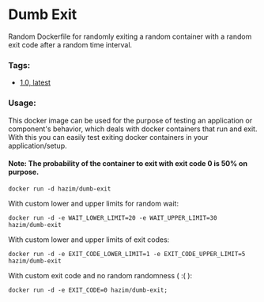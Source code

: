 # Dumb Exit

Random Dockerfile for randomly exiting a random container with a random exit code after a random time interval.

### Tags:

* [1.0, latest](1.0)

### Usage:

This docker image can be used for the purpose of testing an application or component's behavior, which deals with docker containers that run and exit.
With this you can easily test exiting docker containers in your application/setup.

#### Note: The probability of the container to exit with exit code 0 is 50% on purpose.


```
docker run -d hazim/dumb-exit
```

With custom lower and upper limits for random wait:
```
docker run -d -e WAIT_LOWER_LIMIT=20 -e WAIT_UPPER_LIMIT=30 hazim/dumb-exit
```

With custom lower and upper limits of exit codes:
```
docker run -d -e EXIT_CODE_LOWER_LIMIT=1 -e EXIT_CODE_UPPER_LIMIT=5 hazim/dumb-exit
```

With custom exit code and no random randomness ( :( ):
```
docker run -d -e EXIT_CODE=0 hazim/dumb-exit;
```

